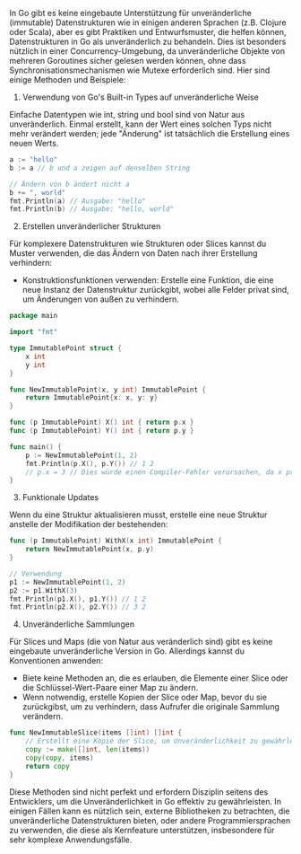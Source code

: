 In Go gibt es keine eingebaute Unterstützung für unveränderliche (immutable) Datenstrukturen wie in einigen anderen Sprachen (z.B. Clojure oder Scala), aber es gibt Praktiken und Entwurfsmuster, die helfen können, Datenstrukturen in Go als unveränderlich zu behandeln. Dies ist besonders nützlich in einer Concurrency-Umgebung, da unveränderliche Objekte von mehreren Goroutines sicher gelesen werden können, ohne dass Synchronisationsmechanismen wie Mutexe erforderlich sind. Hier sind einige Methoden und Beispiele:

1. Verwendung von Go's Built-in Types auf unveränderliche Weise

Einfache Datentypen wie int, string und bool sind von Natur aus unveränderlich. Einmal erstellt, kann der Wert eines solchen Typs nicht mehr verändert werden; jede "Änderung" ist tatsächlich die Erstellung eines neuen Werts.

```go
a := "hello"
b := a // b und a zeigen auf denselben String

// Ändern von b ändert nicht a
b += ", world"
fmt.Println(a) // Ausgabe: "hello"
fmt.Println(b) // Ausgabe: "hello, world"
```

2. Erstellen unveränderlicher Strukturen

Für komplexere Datenstrukturen wie Strukturen oder Slices kannst du Muster verwenden, die das Ändern von Daten nach ihrer Erstellung verhindern:

* Konstruktionsfunktionen verwenden: Erstelle eine Funktion, die eine neue Instanz der Datenstruktur zurückgibt, wobei alle Felder privat sind, um Änderungen von außen zu verhindern.

```go
package main

import "fmt"

type ImmutablePoint struct {
    x int
    y int
}

func NewImmutablePoint(x, y int) ImmutablePoint {
    return ImmutablePoint{x: x, y: y}
}

func (p ImmutablePoint) X() int { return p.x }
func (p ImmutablePoint) Y() int { return p.y }

func main() {
    p := NewImmutablePoint(1, 2)
    fmt.Println(p.X(), p.Y()) // 1 2
    // p.x = 3 // Dies würde einen Compiler-Fehler verursachen, da x privat ist.
}
```

3. Funktionale Updates

Wenn du eine Struktur aktualisieren musst, erstelle eine neue Struktur anstelle der Modifikation der bestehenden:

```go
func (p ImmutablePoint) WithX(x int) ImmutablePoint {
    return NewImmutablePoint(x, p.y)
}

// Verwendung
p1 := NewImmutablePoint(1, 2)
p2 := p1.WithX(3)
fmt.Println(p1.X(), p1.Y()) // 1 2
fmt.Println(p2.X(), p2.Y()) // 3 2
```

4. Unveränderliche Sammlungen

Für Slices und Maps (die von Natur aus veränderlich sind) gibt es keine eingebaute unveränderliche Version in Go. Allerdings kannst du Konventionen anwenden:

* Biete keine Methoden an, die es erlauben, die Elemente einer Slice oder die Schlüssel-Wert-Paare einer Map zu ändern.
* Wenn notwendig, erstelle Kopien der Slice oder Map, bevor du sie zurückgibst, um zu verhindern, dass Aufrufer die originale Sammlung verändern.

```go
func NewImmutableSlice(items []int) []int {
    // Erstellt eine Kopie der Slice, um Unveränderlichkeit zu gewährleisten
    copy := make([]int, len(items))
    copy(copy, items)
    return copy
}
```

Diese Methoden sind nicht perfekt und erfordern Disziplin seitens des Entwicklers, um die Unveränderlichkeit in Go effektiv zu gewährleisten. In einigen Fällen kann es nützlich sein, externe Bibliotheken zu betrachten, die unveränderliche Datenstrukturen bieten, oder andere Programmiersprachen zu verwenden, die diese als Kernfeature unterstützen, insbesondere für sehr komplexe Anwendungsfälle.
